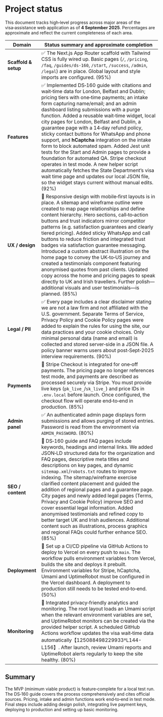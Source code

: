 # Project status

This document tracks high‑level progress across major areas of the visa‑assistance web application as of **4 September 2025**.  Percentages are approximate and reflect the current completeness of each area.

| Domain               | Status summary and approximate completion |
|----------------------|-------------------------------------------|
| **Scaffold & setup** | ✅ The Next.js App Router scaffold with Tailwind CSS is fully wired up. Basic pages (`/`, `/pricing`, `/faq`, `/guides/ds-160`, `/start`, `/success`, `/admin`, `/legal`) are in place. Global layout and style imports are configured. (95%) |
| **Features**         | ✅ Implemented DS‑160 guide with citations and wait‑time data for London, Belfast and Dublin; pricing tiers with one‑time payments; an intake form capturing name/email; and an admin dashboard listing submissions with a purge function. Added a reusable wait‑time widget, local city pages for London, Belfast and Dublin, a guarantee page with a 14‑day refund policy, sticky contact buttons for WhatsApp and phone support, and **hCaptcha** integration on the intake form to block automated spam. Added Jest unit tests for the Start and Admin pages to provide a foundation for automated QA. Stripe checkout operates in test mode. A new helper script automatically fetches the State Department’s visa wait time page and updates our local JSON file, so the widget stays current without manual edits. (92%) |
| **UX / design**      | 🔧 Responsive design with mobile‑first layouts is in place.  A sitemap and wireframe outline were created to map page relationships and define content hierarchy.  Hero sections, call‑to‑action buttons and trust indicators mirror competitor patterns (e.g. satisfaction guarantees and clearly tiered pricing). Added sticky WhatsApp and call buttons to reduce friction and integrated trust badges via satisfaction guarantee messaging.  Introduced a custom abstract illustration on the home page to convey the UK‑to‑US journey and created a testimonials component featuring anonymised quotes from past clients.  Updated copy across the home and pricing pages to speak directly to UK and Irish travellers.  Further polish—additional visuals and user testimonials—is planned. (85%) |
| **Legal / PII**      | ✅ Every page includes a clear disclaimer stating we are not a law firm and not affiliated with the U.S. government. Separate Terms of Service, Privacy Policy and Cookie Policy pages were added to explain the rules for using the site, our data practices and your cookie choices. Only minimal personal data (name and email) is collected and stored server‑side in a JSON file. A policy banner warns users about post‑Sept‑2025 interview requirements. (90%) |
| **Payments**         | 🔧 Stripe Checkout is integrated for one‑off payments.  The pricing page no longer references test mode, and payments are described as processed securely via Stripe.  You must provide live keys (`pk_live_`/`sk_live_`) and price IDs in `.env.local` before launch.  Once configured, the checkout flow will operate end‑to‑end in production. (85%) |
| **Admin panel**      | ✅ An authenticated admin page displays form submissions and allows purging of stored entries. Password is read from the environment via `ADMIN_PASSWORD`. (80%) |
| **SEO / content**    | 🔧 DS‑160 guide and FAQ pages include keywords, headings and internal links.  We added JSON‑LD structured data for the organization and FAQ pages, descriptive meta titles and descriptions on key pages, and dynamic `sitemap.xml`/`robots.txt` routes to improve indexing.  The sitemap/wireframe exercise clarified content placement and guided the addition of regional pages and a guarantee page.  City pages and newly added legal pages (Terms, Privacy and Cookie Policy) improve SEO and cover essential legal information.  Added anonymised testimonials and refined copy to better target UK and Irish audiences.  Additional content such as illustrations, process graphics and regional FAQs could further enhance SEO. (85%) |
| **Deployment**       | 🔧 Set up a CI/CD pipeline via GitHub Actions to deploy to Vercel on every push to `main`.  The workflow pulls environment variables from Vercel, builds the site and deploys it prebuilt.  Environment variables for Stripe, hCaptcha, Umami and UptimeRobot must be configured in the Vercel dashboard.  A deployment to production still needs to be tested end‑to‑end. (50%) |
| **Monitoring**       | 🔧 Integrated privacy‑friendly analytics and monitoring.  The root layout loads an Umami script when the relevant environment variables are set, and UptimeRobot monitors can be created via the provided helper script.  A scheduled GitHub Actions workflow updates the visa wait‑time data automatically【125088498229933†L144-L156】.  After launch, review Umami reports and UptimeRobot alerts regularly to keep the site healthy. (80%) |

## Summary

The MVP (minimum viable product) is feature‑complete for a local test run. The DS‑160 guide covers the process comprehensively and cites official sources. Pricing, intake and admin functions work end‑to‑end in test mode. Final steps include adding design polish, integrating live payment keys, deploying to production and setting up basic monitoring.